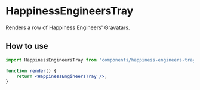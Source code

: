 # HappinessEngineersTray

Renders a row of Happiness Engineers' Gravatars.

## How to use

```jsx
import HappinessEngineersTray from 'components/happiness-engineers-tray';

function render() {
	return <HappinessEngineersTray />;
}
```
